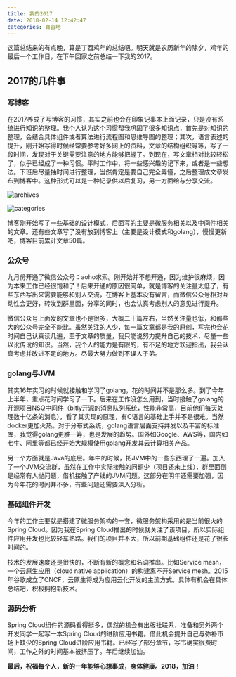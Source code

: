 ```yaml
---
title: 我的2017
date: 2018-02-14 12:42:47
categories: 自留地
---
```

这篇总结来的有点晚，算是丁酉鸡年的总结吧。明天就是农历新年的除夕，鸡年的最后一个工作日，在下午回家之前总结一下我的2017。

## 2017的几件事
### 写博客
在2017养成了写博客的习惯，其实之前也会在印象记事本上面记录，只是没有系统进行知识的整理。我个人认为这个习惯帮我巩固了很多知识点，首先是对知识的整理，会结合具体组件或者算法进行流程图和思维导图的整理；其次，语言表述的提升，刚开始写得时候经常要参考好多网上的资料，文章的结构组织等等，写了一段时间，发现对于关键需要注意的地方能够把握了。到现在，写文章相对比较轻松了，似乎已经成了一种习惯。平时工作中，将一些感兴趣的记下来，或者是一些想法。下班后尽量抽时间进行整理，当然肯定是要自己完全弄懂，之后整理成文章发布到博客中。这种形式可以是一种记录供以后复习，另一方面给与分享交流。

![archives](http://ovcjgn2x0.bkt.clouddn.com/2017archives.jpg "archives")

![categories](http://ovcjgn2x0.bkt.clouddn.com/2017categories.jpg "categories")

博客刚开始写了一些基础的设计模式，后面写的主要是微服务相关以及中间件相关的文章。还有些文章写了没有放到博客上（主要是设计模式和golang），慢慢更新吧，博客目前累计文章50篇。

### 公众号
九月份开通了微信公众号：aoho求索。刚开始并不想开通，因为维护很麻烦，因为本来工作已经很饱和了！后来开通的原因很简单，就是博客的关注量太低了，有些东西写出来需要能够和别人交流，在博客上基本没有留言，而微信公众号相对互动性会更好，转发到群里面，分享的同时，也会认真考虑别人的意见进行提升。

微信公众号上面发的文章也不是很多，大概二十篇左右，当然关注量也低，和那些大的公众号完全不能比。虽然关注的人少，每一篇文章都是我的原创，写完也会花时间自己认真读几遍，至于文章的质量，我只能说努力提升自己的技术，尽量一些以讹传讹的知识。当然，我个人的能力是有限的，有不足的地方欢迎指出，我会认真考虑并改进不足的地方。尽最大努力做到不误人子弟。

### golang与JVM
其实16年实习的时候就接触和学习了golang，花的时间并不是那么多。到了今年上半年，重点花时间学习了一下。后来在工作没怎么用到，当时接触了golang的开源项目NSQ中间件（bitly开源的消息队列系统，性能非常高，目前他们每天处理数十亿条的消息），看了其实现的原理，有C语言的基础上手并不是很难。当然docker更加火热。对于分布式系统，golang语言层面支持并发以及丰富的标准库，我觉得golang更胜一筹，也是发展的趋势。国外如Google、AWS等，国内如七牛、阿里等都已经开始大规模使用golang开发其云计算相关产品。

另一个方面就是Java的底层。年中的时候，把JVM中的一些东西理了一遍。加入了一个JVM交流群，虽然在工作中实际接触的问题少（项目还未上线），群里面倒是经常有人抛问题，借机接触了产线的JVM问题。这部分在明年还需要加强，因为今年花的时间并不多，有些问题还需要深入分析。

### 基础组件开发
今年的工作主要就是搭建了微服务架构的一套，微服务架构采用的是当前很火的Spring Cloud。因为我在Spring Cloud推出的时候就关注了该项目，所以实际组件应用开发也比较轻车熟路。我们的项目并不大，所以前期基础组件还是花了很长时间的。

技术的发展速度还是很快的，不断有新的概念和名词推出。比如Service mesh，一个云原生应用（cloud native application）的构建离不开Service mesh。2015年谷歌成立了CNCF，云原生将成为应用云化开发的主流方式。具体有机会在具体总结吧，积极拥抱新技术。

### 源码分析
Spring Cloud组件的源码看得挺多，偶然的机会有出版社联系，准备和另外两个开发同学一起写一本Spring Cloud的进阶应用书籍。借此机会提升自己与弥补市场上缺少的Spring Cloud进阶应用书籍。已经写了部分章节，写书确实很费时间，工作之外的时间基本被挤压了。年后继续加油。

**最后，祝福每个人，新的一年能够心想事成，身体健康。2018，加油！**

